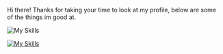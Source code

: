 Hi there! Thanks for taking your time to look at my profile, below are some of the things im good at.

![My Skills](https://img.shields.io/badge/currently_developing-Triston-ticketstool-blue)

[![My Skills](https://skillicons.dev/icons?i=discordjs,nodejs,mongodb)](https://skillicons.dev)
